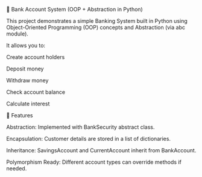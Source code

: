 🏦 Bank Account System (OOP + Abstraction in Python)

This project demonstrates a simple Banking System built in Python using Object-Oriented Programming (OOP) concepts and Abstraction (via abc module).

It allows you to:

Create account holders

Deposit money

Withdraw money

Check account balance

Calculate interest

🚀 Features

Abstraction: Implemented with BankSecurity abstract class.

Encapsulation: Customer details are stored in a list of dictionaries.

Inheritance: SavingsAccount and CurrentAccount inherit from BankAccount.

Polymorphism Ready: Different account types can override methods if needed.
